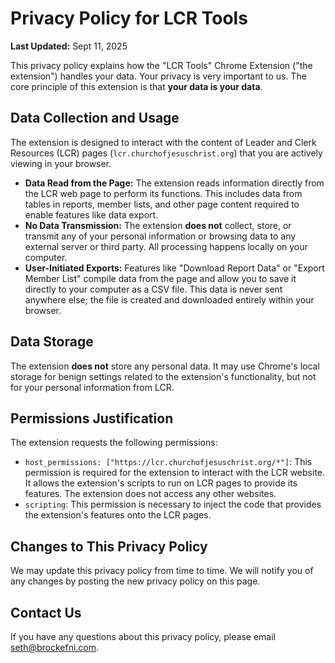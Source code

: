 # Privacy Policy for LCR Tools

**Last Updated:** Sept 11, 2025

This privacy policy explains how the "LCR Tools" Chrome Extension ("the extension") handles your data. Your privacy is very important to us. The core principle of this extension is that **your data is your data**.

## Data Collection and Usage

The extension is designed to interact with the content of Leader and Clerk Resources (LCR) pages (`lcr.churchofjesuschrist.org`) that you are actively viewing in your browser.

- **Data Read from the Page:** The extension reads information directly from the LCR web page to perform its functions. This includes data from tables in reports, member lists, and other page content required to enable features like data export.
- **No Data Transmission:** The extension **does not** collect, store, or transmit any of your personal information or browsing data to any external server or third party. All processing happens locally on your computer.
- **User-Initiated Exports:** Features like "Download Report Data" or "Export Member List" compile data from the page and allow you to save it directly to your computer as a CSV file. This data is never sent anywhere else; the file is created and downloaded entirely within your browser.

## Data Storage

The extension **does not** store any personal data. It may use Chrome's local storage for benign settings related to the extension's functionality, but not for your personal information from LCR.

## Permissions Justification

The extension requests the following permissions:

- `host_permissions: ["https://lcr.churchofjesuschrist.org/*"]`: This permission is required for the extension to interact with the LCR website. It allows the extension's scripts to run on LCR pages to provide its features. The extension does not access any other websites.
- `scripting`: This permission is necessary to inject the code that provides the extension's features onto the LCR pages.

## Changes to This Privacy Policy

We may update this privacy policy from time to time. We will notify you of any changes by posting the new privacy policy on this page.

## Contact Us

If you have any questions about this privacy policy, please email seth@brockefni.com.

